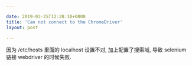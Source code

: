 ```yaml
---

date: 2019-03-25T12:28:10+0800
title: 'Can not connect to the ChromeDriver'
layout: post

---
```


因为 /etc/hosts 里面的 localhost 设置不对, 加上配置了搜索域, 导致 selenium 链接 webdriver 的时候失败.
